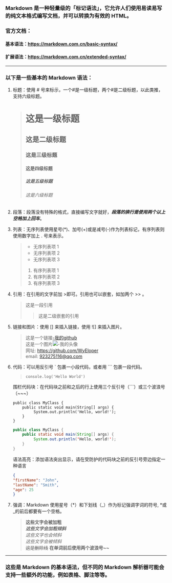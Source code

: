 ### Markdown 是一种轻量级的「标记语法」，它允许人们使用易读易写的纯文本格式编写文档，并可以转换为有效的 HTML。

### 官方文档：

#### 基本语法：<https://markdown.com.cn/basic-syntax/>

#### 扩展语法：<https://markdown.com.cn/extended-syntax/>

------

### 以下是一些基本的 Markdown 语法：

1. 标题：使用 # 号来标示，一个#是一级标题，两个#是二级标题，以此类推，支持六级标题。

   > # 这是一级标题
   > ## 这是二级标题
   > ### 这是三级标题
   > #### 这是四级标题
   > ##### 这是五级标题
   > ###### 这是六级标题

2. 段落：段落没有特殊的格式，直接编写文字就好，***段落的换行是使用两个以上空格加上回车***。

3. 列表：无序列表使用星号(*)、加号(+)或是减号(-)作为列表标记，有序列表则使用数字加上 . 号来表示。

   > - 无序列表项 1
   > - 无序列表项 2
   > - 无序列表项 3
   >
   > 1. 有序列表项 1
   > 2. 有序列表项 2
   > 3. 有序列表项 3

4. 引用：在引用的文字前加 >即可。引用也可以嵌套，如加两个 >> 。

   > 这是一段引用
   >> 这是二级嵌套的引用

5. 链接和图片：使用 [] 来插入链接，使用 ![] 来插入图片。

   > 这是一个链接[-我的github](https://github.com/WyEloper)   
   > 这是一个图片![-我的头像](https://avatars.githubusercontent.com/u/10302484?s=96&v=4)   
   > 网址: <https://github.com/WyEloper>   
   > email: <923275116@qq.com>
6. 代码：可以用反引号 ` 包裹一小段代码，或者用 ``` 包裹一段代码。

   > `console.log('Hello World')`

   围栏代码块：在代码块之前和之后的行上使用三个反引号（```）或三个波浪号（~~~）
   ~~~
   public class MyClass {
       public static void main(String[] args) {
            System.out.println('Hello, world!');
       }
   }   
   ~~~

   ```java
   public class MyClass {
       public static void main(String[] args) {
            System.out.println('Hello, world!');
       }
   }   
   ```
   语法高亮：添加语法突出显示，请在受防护的代码块之前的反引号旁边指定一种语言
   ```json
   {
   "firstName": "John",
   "lastName": "Smith",
   "age": 25
   }
   ```

7. 强调：Markdown 使用星号（*）和下划线（_）作为标记强调字词的符号, *或_的前后都要有一个空格。

   > **这些文字会被加粗**  
   > ***这些文字会加粗倾斜***  
   > *这些文字也会倾斜*  
   > _这些文字会被倾斜_   
   > ~~这是删除线~~   **在单词前后使用两个波浪号~~**

------

### 这些是 Markdown 的基本语法，但不同的 Markdown 解析器可能会支持一些额外的功能，例如表格、脚注等等。
